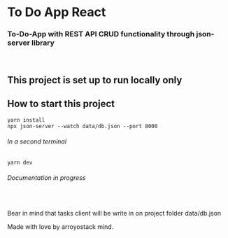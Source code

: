 <div>
    <h1>To Do App React</h1>
    <h3> To-Do-App with REST API CRUD functionality through json-server library</h3>
    <br>
    <h2>This project is set up to run locally only<h2>
    <h2>How to start this project</h2>
    <code>yarn install</code>
    <br>
    <code>npx json-server --watch data/db.json --port 8000</code>
    <br>
    <h6>In a second terminal</h6>
    <code>yarn dev</code>
    <br>
    <h6>Documentation in progress</h6>
    <br>
    <p>Bear in mind that tasks client will be write in on project folder data/db.json</p>



</div>

Made with love by arroyostack mind.
